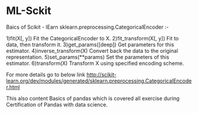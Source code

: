 # ML-Sckit

Baics of Scikit - lEarn
sklearn.preprocessing.CategoricalEncoder :-

1)fit(X[, y]) 	Fit the CategoricalEncoder to X.
2)fit_transform(X[, y]) 	Fit to data, then transform it.
3)get_params([deep]) 	Get parameters for this estimator.
4)inverse_transform(X) 	Convert back the data to the original representation.
5)set_params(**params) 	Set the parameters of this estimator.
6)transform(X) 	Transform X using specified encoding scheme.


For more details go to below link
http://scikit-learn.org/dev/modules/generated/sklearn.preprocessing.CategoricalEncoder.html


This also content Basics of pandas which is covered all exercise during Certification of Pandas with data science.
